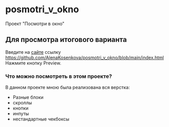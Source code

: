 # posmotri_v_okno
Проект "Посмотри в окно"

## Для просмотра итогового варианта
Введите на [сайте](https://htmlpreview.github.io/) ссылку https://github.com/AlenaKosenkova/posmotri_v_okno/blob/main/index.html Нажмите кнопку Preview.

### Что можно посмотреть в этом проекте?
В данном проекте мною была реализована вся верстка:
* Разные блоки
* скроллы
* кнопки
* инпуты
* нестандартные чекбоксы
